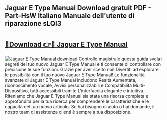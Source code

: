 ## Jaguar E Type Manual Download gratuit PDF - Part-HsW Italiano Manuale dell'utente di riparazione sLQl3

# <h2><a href="http://df9y7q9.blite.top/?on=Jaguar+E+Type+Manual">🔗Download 👉🔴 Jaguar E Type Manual</a></h2>

[![Jaguar E Type Manual download](https://i.imgur.com/lujVjoI.png)](http://df9y7q9.blite.top/?on=Jaguar+E+Type+Manual)
Controllo magistrale questa guida svela i segreti del tuo nuovo Jaguar E Type Manual e ti consente di controllare con precisione le sue funzioni. Grazie per aver scelto noi! Divertiti ad esplorare le possibilità con il tuo nuovo Jaguar E Type Manual! Le funzionalità avanzate di Jaguar E Type Manual includono Realtà Aumentata, riconoscimento vocale, Avvisi personalizzabili e Compatibilità Multi-Dispositivo, tutti accessibili tramite L'interfaccia elegante e intuitiva. Riteniamo che Jaguar E Type Manual sia stata una risorsa completa e approfondita per la tua ricerca per comprendere le caratteristiche e le capacità del tuo nuovo articolo. Se hai bisogno di aiuto o hai domande, il nostro team di assistenza clienti è sempre a tua disposizione.

